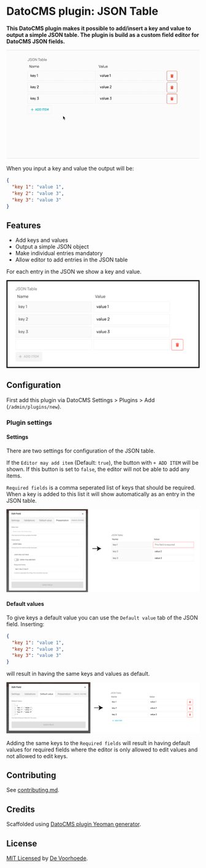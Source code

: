 # DatoCMS plugin: JSON Table

**This DatoCMS plugin makes it possible to add/insert a key and value to output a simple JSON table. The plugin is build as a custom field editor for DatoCMS JSON fields.**

![](docs/preview.gif)

When you input a key and value the output will be:
```json
{
  "key 1": "value 1",
  "key 2": "value 3",
  "key 3": "value 3"
}
```

## Features

* Add keys and values
* Output a simple JSON object
* Make individual entries mandatory
* Allow editor to add entries in the JSON table

For each entry in the JSON we show a key and value.

![](docs/json-table-added.jpg)

## Configuration

First add this plugin via DatoCMS Settings > Plugins > Add (`/admin/plugins/new`).

### Plugin settings

#### Settings

There are two settings for configuration of the JSON table.

If the `Editor may add item` (Default: `true`), the button with `+ ADD ITEM` will be shown. If this button is set to `false`, the editor will not be able to add any items.

`Required fields` is a comma seperated list of keys that should be required. When a key is added to this list it will show automatically as an entry in the JSON table.

![](docs/json-table-required-fields.jpg)

#### Default values

To give keys a default value you can use the `Default value` tab of the JSON field. Inserting:
```json
{
  "key 1": "value 1",
  "key 2": "value 3",
  "key 3": "value 3"
}
```
will result in having the same keys and values as default.

![](docs/json-table-default-values.jpg)

Adding the same keys to the `Required fields` will result in having default values for required fields where the editor is only allowed to edit values and not allowed to edit keys.

## Contributing

See [contributing.md](contributing.md).

## Credits

Scaffolded using [DatoCMS plugin Yeoman generator](https://github.com/datocms/generator-datocms-plugin).

## License

[MIT Licensed](license) by [De Voorhoede](https://www.voorhoede.nl).
